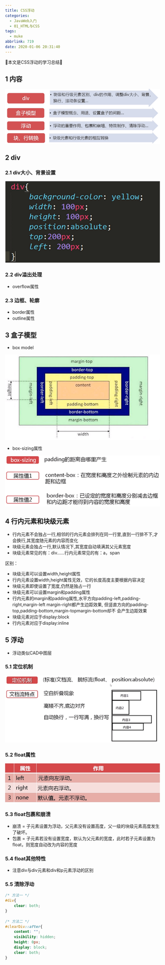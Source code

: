 ```yaml
---
title: CSS浮动
categories:
  - JavaWeb入门
  - 01_HTML与CSS
tags:
  - muke
abbrlink: 719
date: 2020-01-06 20:31:40
---
```


:star2:本文是CSS浮动的学习总结:star2:

<!-- more -->

## 1 内容

![图片](/images/021_03_01.png)

## 2 div

### 2.1 div大小、背景设置

![图片](/images/021_03_02.png)

### 2.2 div溢出处理

- overflow属性

### 2.3 边框、轮廓

- border属性
- outline属性

## 3 盒子模型

- box model

![图片](/images/021_03_03.png)

- box-sizing属性

![图片](/images/021_03_04.png)

## 4 行内元素和块级元素

- 行内元素不会独占一行,相邻的行内元素会排列在同一行里,直到一行排不下,才会换行,其宽度随元素的内容而变化
- 块级元素会独占一行,默认情况下,其宽度自动填满其父元素宽度
- 块级元素常见的有：div......行内元素常见的有：a，span

区别：

- 块级元素可以设置width,height属性
- 行内元素设置width,height属性无效，它的长度高度主要根据内容决定
- 块级元素即使设置了宽度,仍然是独占一行
- 块级元素可以设置margin和padding属性
- 行内元素的margin和padding属性,水平方向padding-left,padding-right,margin-left margin-right都产生边距效果, 但竖直方向的padding-top,padding-bottom,margin-topmargin-bottom却不 会产生边距效果
- 块级元素对应于display:block
- 行内元素对应于display:inline

## 5 浮动

- 浮动类似CAD中图层

### 5.1 定位机制

![图片](/images/021_03_05.png)

### 5.2 float属性

![图片](/images/021_03_06.png)

### 5.3 float包裹和崩溃

- 崩溃 = 子元素设置为浮动，父元素没有设置高度，父一级的块级元素高度发生了破坏。
- 包裹 = 子元素若没有设置宽度，默认为父元素的宽度，此时若子元素设置为float，则宽度自动改为内容的宽度

### 5.4 float其他特性

- 注意div与div元素和div和p元素浮动的区别

### 5.5 清除浮动

```css
/* 方法一 */
#div{
    clear: both;
}

/* 方法二 */
#clearDiv::after{
    content: "";
    visibility: hidden;
    height: 0px;
    display: block;
    clear: both;
}
```
